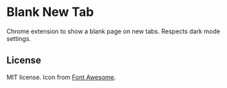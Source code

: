 # Blank New Tab
Chrome extension to show a blank page on new tabs. Respects dark mode settings.

## License
MIT license. Icon from [Font Awesome](https://fontawesome.com/).
